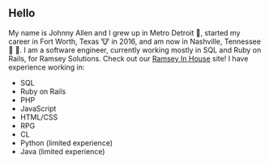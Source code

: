 ## Hello

My name is Johnny Allen and I grew up in Metro Detroit 🚗, started my career in Fort Worth, Texas 🐮 in 2016, and am now in Nashville, Tennessee 🎵 🎸. I am a software engineer, currently working mostly in SQL and Ruby on Rails, for Ramsey Solutions. Check out our [Ramsey In House](https://www.ramseyinhouse.com/) site! 
I have experience working in:
 - SQL
 - Ruby on Rails 
 - PHP
 - JavaScript
 - HTML/CSS
 - RPG
 - CL
 - Python (limited experience)
 - Java (limited experience)

<!--
**john-r-r-allen/john-r-r-allen** is a ✨ _special_ ✨ repository because its `README.md` (this file) appears on your GitHub profile.

Here are some ideas to get you started:

- 🔭 I’m currently working on ...
- 🌱 I’m currently learning ...
- 👯 I’m looking to collaborate on ...
- 🤔 I’m looking for help with ...
- 💬 Ask me about ...
- 📫 How to reach me: ...
- 😄 Pronouns: ...
- ⚡ Fun fact: ...
-->
